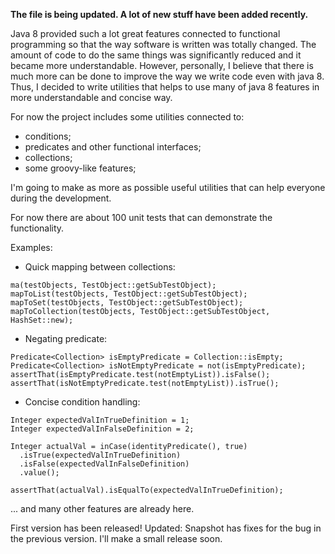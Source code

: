 **The file is being updated. A lot of new stuff have been added recently.**

Java 8 provided such a lot great features connected to functional programming so that the way software is written was totally changed.
The amount of code to do the same things was significantly reduced and it became more understandable. 
However, personally, I believe that there is much more can be done to improve the way we write code even with java 8.
Thus, I decided to write utilities that helps to use many of java 8 features in more understandable and concise way. 

For now the project includes some utilities connected to:
- conditions;
- predicates and other functional interfaces;
- collections;
- some groovy-like features; 

I'm going to make as more as possible useful utilities that can help everyone during the development. 

For now there are about 100 unit tests that can demonstrate the functionality.

Examples:

- Quick mapping between collections:

```
ma(testObjects, TestObject::getSubTestObject);
mapToList(testObjects, TestObject::getSubTestObject);
mapToSet(testObjects, TestObject::getSubTestObject);
mapToCollection(testObjects, TestObject::getSubTestObject, HashSet::new);
```

- Negating predicate:
```
Predicate<Collection> isEmptyPredicate = Collection::isEmpty;
Predicate<Collection> isNotEmptyPredicate = not(isEmptyPredicate);
assertThat(isEmptyPredicate.test(notEmptyList)).isFalse();
assertThat(isNotEmptyPredicate.test(notEmptyList)).isTrue();
```
- Concise condition handling:
```
Integer expectedValInTrueDefinition = 1;
Integer expectedValInFalseDefinition = 2;

Integer actualVal = inCase(identityPredicate(), true)
  .isTrue(expectedValInTrueDefinition)
  .isFalse(expectedValInFalseDefinition)
  .value();

assertThat(actualVal).isEqualTo(expectedValInTrueDefinition);
```

... and many other features are already here. 

First version has been released! 
Updated: Snapshot has fixes for the bug in the previous version. I'll make a small release soon. 
